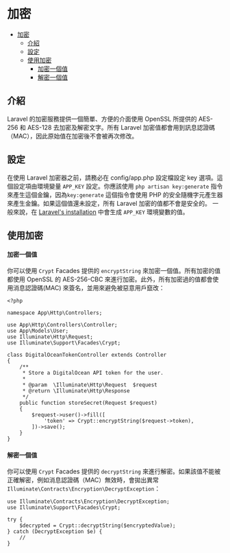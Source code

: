 # 加密

- [加密](#加密)
  - [介紹](#介紹)
  - [設定](#設定)
  - [使用加密](#使用加密)
      - [加密一個值](#加密一個值)
      - [解密一個值](#解密一個值)

<a name="introduction"></a>
## 介紹


Laravel 的加密服務提供一個簡單、方便的介面使用 OpenSSL 所提供的 AES-256 和 AES-128 去加密及解密文字。所有 Laravel 加密值都會用到訊息認證碼（MAC），因此原始值在加密後不會被再次修改。


<a name="configuration"></a>
## 設定


在使用 Laravel 加密器之前，請務必在 config/app.php 設定檔設定 key 選項。這個設定項由環境變量 `APP_KEY` 設定。你應該使用 `php artisan key:generate` 指令來產生這個金鑰，因為`key:generate` 這個指令會使用 PHP 的安全隨機字元產生器來產生金鑰。如果這個值還未設定，所有 Laravel 加密的值都不會是安全的。
一般來說，在 [Laravel's installation](/docs/{{version}}/installation) 中會生成 `APP_KEY` 環境變數的值。

<a name="using-the-encrypter"></a>
## 使用加密

<a name="encrypting-a-value"></a>
#### 加密一個值


你可以使用 `Crypt` Facades 提供的 `encryptString` 來加密一個值。所有加密的值都使用 OpenSSL 的 AES-256-CBC 來進行加密。此外，所有加密過的值都會使用消息認證碼(MAC) 來簽名，並用來避免被惡意用戶竄改： 

    <?php

    namespace App\Http\Controllers;

    use App\Http\Controllers\Controller;
    use App\Models\User;
    use Illuminate\Http\Request;
    use Illuminate\Support\Facades\Crypt;

    class DigitalOceanTokenController extends Controller
    {
        /**
         * Store a DigitalOcean API token for the user.
         *
         * @param  \Illuminate\Http\Request  $request
         * @return \Illuminate\Http\Response
         */
        public function storeSecret(Request $request)
        {
            $request->user()->fill([
                'token' => Crypt::encryptString($request->token),
            ])->save();
        }
    }

<a name="decrypting-a-value"></a>
#### 解密一個值


你可以使用 `Crypt` Facades 提供的 `decryptString` 來進行解密。如果該值不能被正確解密，例如消息認證碼（MAC）無效時，會拋出異常 `Illuminate\Contracts\Encryption\DecryptException`：


    use Illuminate\Contracts\Encryption\DecryptException;
    use Illuminate\Support\Facades\Crypt;

    try {
        $decrypted = Crypt::decryptString($encryptedValue);
    } catch (DecryptException $e) {
        //
    }
